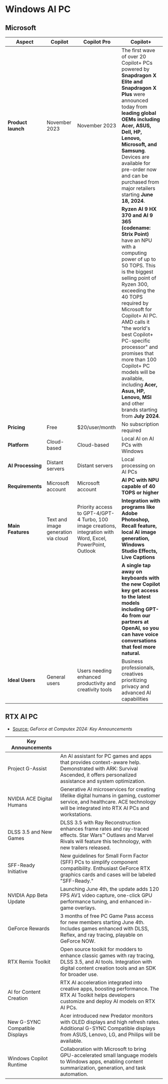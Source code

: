 # Windows AI PC

## Microsoft

| **Aspect**|**Copilot**|**Copilot Pro**|**Copilot+**|
|-|-|-|-|
|**Product launch**|November 2023|November 2023|The first wave of over 20 Copilot+ PCs powered by **Snapdragon X Elite and Snapdragon X Plus** were announced today from **leading global OEMs including Acer, ASUS, Dell, HP, Lenovo, Microsoft, and Samsung**. Devices are available for pre-order now and can be purchased from major retailers starting **June 18, 2024**.|
||||**Ryzen AI 9 HX 370 and AI 9 365 (codename: Strix Point)** have an NPU with a computing power of up to 50 TOPS. This is the biggest selling point of Ryzen 300, exceeding the 40 TOPS required by Microsoft for Copilot+ AI PC. AMD calls it "the world's best Copilot+ PC-specific processor" and promises that more than 100 Copilot+ PC models will be available, including **Acer, Asus, HP, Lenovo, MSI** and other brands starting from **July 2024**.|
|**Pricing**|Free|$20/user/month|No subscription required|
|**Platform**|Cloud-based|Cloud-based|Local AI on AI PCs with Windows|
|**AI Processing**|Distant servers|Distant servers|Local processing on AI PCs|
|**Requirements**|Microsoft account|Microsoft account|**AI PC with NPU capable of 40 TOPS or higher**|
|**Main Features**|Text and image generation via cloud|Priority access to GPT-4/GPT-4 Turbo, 100 image creations, integration with Word, Excel, PowerPoint, Outlook|**Integration with programs like Adobe Photoshop, Recall feature, local AI image generation, Windows Studio Effects, Live Captions**|
||||**A single tap away on keyboards with the new Copilot key get access to the latest models including GPT-4o from our partners at OpenAI, so you can have voice conversations that feel more natural.**|
|**Ideal Users**|General users| Users needing enhanced productivity and creativity tools|Business professionals, creatives prioritizing privacy and advanced AI capabilities|

## RTX AI PC

* [Source:](https://www.nvidia.com/en-us/geforce/news/computex-2024-nvidia-geforce-announcements/) *GeForce at Computex 2024: Key Announcements*

|Key Announcements||
|-|-|
|Project G-Assist|An AI assistant for PC games and apps that provides context-aware help. Demonstrated with ARK: Survival Ascended, it offers personalized assistance and system optimization.|
|NVIDIA ACE Digital Humans|Generative AI microservices for creating lifelike digital humans in gaming, customer service, and healthcare. ACE technology will be integrated into RTX AI PCs and workstations.|
|DLSS 3.5 and New Games|DLSS 3.5 with Ray Reconstruction enhances frame rates and ray-traced effects. Star Wars™ Outlaws and Marvel Rivals will feature this technology, with new trailers released.|
|SFF-Ready Initiative|New guidelines for Small Form Factor (SFF) PCs to simplify component compatibility. Enthusiast GeForce RTX graphics cards and cases will be labeled "SFF-Ready."|
|NVIDIA App Beta Update|Launching June 4th, the update adds 120 FPS AV1 video capture, one-click GPU performance tuning, and enhanced in-game overlays.|
|GeForce Rewards|3 months of free PC Game Pass access for new members starting June 4th. Includes games enhanced with DLSS, Reflex, and ray tracing, playable on GeForce NOW.|
|RTX Remix Toolkit|Open source toolkit for modders to enhance classic games with ray tracing, DLSS 3.5, and AI tools. Integration with digital content creation tools and an SDK for broader use.|
|AI for Content Creation|RTX AI acceleration integrated into creative apps, boosting performance. The RTX AI Toolkit helps developers customize and deploy AI models on RTX AI PCs.|
|New G-SYNC Compatible Displays|Acer introduced new Predator monitors with OLED displays and high refresh rates. Additional G-SYNC Compatible displays from ASUS, Lenovo, LG, and Philips will be available.|
|Windows Copilot Runtime|Collaboration with Microsoft to bring GPU-accelerated small language models to Windows apps, enabling content summarization, generation, and task automation.|